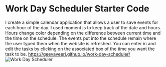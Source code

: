 # Work Day Scheduler Starter Code
I create a simple calendar application that allows a user to save events for each hour of the day. I used moment js to keep track of the date and hours. Hours change color depending on the difference between current time and the time on the schedule. The events put into the schedule remain where the user typed them when the website is refreshed. You can enter in and edit the tasks by clicking on the associated box of the time you want the task to be.
https://geevaveeri.github.io/work-day-scheduler/
![Work Day Scheduler](https://user-images.githubusercontent.com/59940979/114972411-b0b76480-9e3b-11eb-9c81-77d21686f9d8.PNG)
